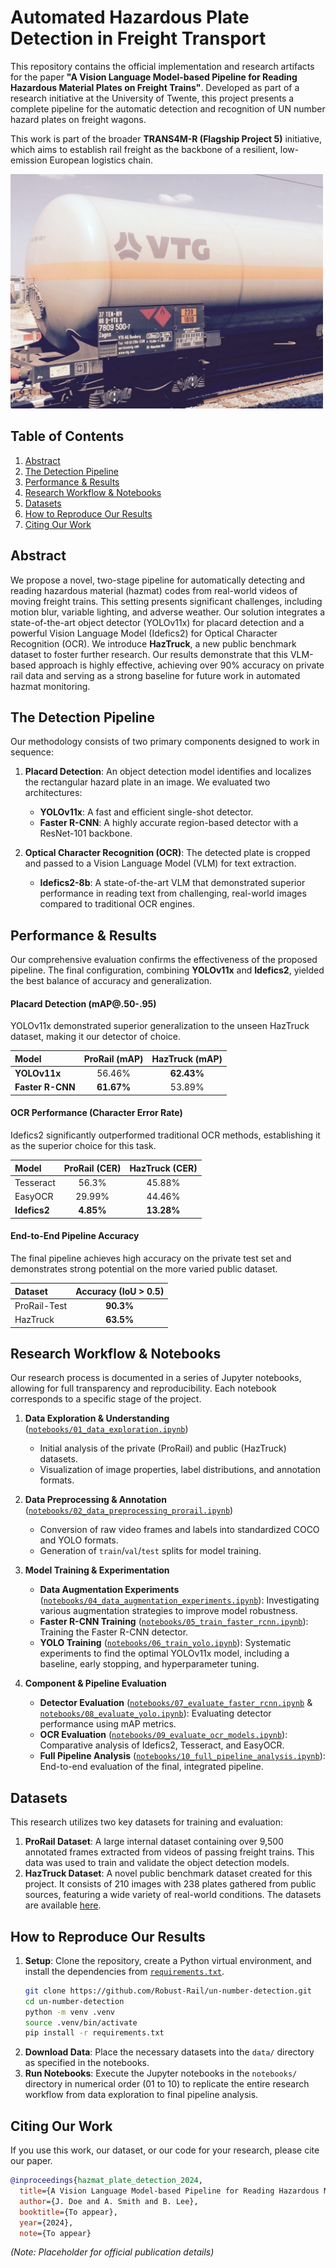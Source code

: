 # Automated Hazardous Plate Detection in Freight Transport

This repository contains the official implementation and research artifacts for the paper **"A Vision Language Model-based Pipeline for Reading Hazardous Material Plates on Freight Trains"**. Developed as part of a research initiative at the University of Twente, this project presents a complete pipeline for the automatic detection and recognition of UN number hazard plates on freight wagons.

This work is part of the broader **TRANS4M-R (Flagship Project 5)** initiative, which aims to establish rail freight as the backbone of a resilient, low-emission European logistics chain.

<img src="images/hazard_plate.jpg" alt="Hazard Plate" width="500"/>

## Table of Contents
1.  [Abstract](#abstract)
2.  [The Detection Pipeline](#the-detection-pipeline)
3.  [Performance & Results](#performance--results)
4.  [Research Workflow & Notebooks](#research-workflow--notebooks)
5.  [Datasets](#datasets)
6.  [How to Reproduce Our Results](#how-to-reproduce-our-results)
7.  [Citing Our Work](#citing-our-work)

## Abstract
We propose a novel, two-stage pipeline for automatically detecting and reading hazardous material (hazmat) codes from real-world videos of moving freight trains. This setting presents significant challenges, including motion blur, variable lighting, and adverse weather. Our solution integrates a state-of-the-art object detector (YOLOv11x) for placard detection and a powerful Vision Language Model (Idefics2) for Optical Character Recognition (OCR). We introduce **HazTruck**, a new public benchmark dataset to foster further research. Our results demonstrate that this VLM-based approach is highly effective, achieving over 90% accuracy on private rail data and serving as a strong baseline for future work in automated hazmat monitoring.

## The Detection Pipeline
Our methodology consists of two primary components designed to work in sequence:

1.  **Placard Detection**: An object detection model identifies and localizes the rectangular hazard plate in an image. We evaluated two architectures:
    *   **YOLOv11x**: A fast and efficient single-shot detector.
    *   **Faster R-CNN**: A highly accurate region-based detector with a ResNet-101 backbone.

2.  **Optical Character Recognition (OCR)**: The detected plate is cropped and passed to a Vision Language Model (VLM) for text extraction.
    *   **Idefics2-8b**: A state-of-the-art VLM that demonstrated superior performance in reading text from challenging, real-world images compared to traditional OCR engines.

## Performance & Results
Our comprehensive evaluation confirms the effectiveness of the proposed pipeline. The final configuration, combining **YOLOv11x** and **Idefics2**, yielded the best balance of accuracy and generalization.

#### Placard Detection (mAP@.50-.95)
YOLOv11x demonstrated superior generalization to the unseen HazTruck dataset, making it our detector of choice.

| Model | ProRail (mAP) | HazTruck (mAP) |
| :--- | :---: | :---: |
| **YOLOv11x** | 56.46% | **62.43%** |
| **Faster R-CNN** | **61.67%** | 53.89% |

#### OCR Performance (Character Error Rate)
Idefics2 significantly outperformed traditional OCR methods, establishing it as the superior choice for this task.

| Model | ProRail  (CER) | HazTruck (CER) |
| :--- | :---: | :---: |
| Tesseract | 56.3% | 45.88% |
| EasyOCR | 29.99% | 44.46% |
| **Idefics2** | **4.85%** | **13.28%** |

#### End-to-End Pipeline Accuracy
The final pipeline achieves high accuracy on the private test set and demonstrates strong potential on the more varied public dataset.

| Dataset | Accuracy (IoU > 0.5) |
| :--- | :---: |
| ProRail-Test | **90.3%** |
| HazTruck | **63.5%** |

## Research Workflow & Notebooks
Our research process is documented in a series of Jupyter notebooks, allowing for full transparency and reproducibility. Each notebook corresponds to a specific stage of the project.

1.  **Data Exploration & Understanding** ([`notebooks/01_data_exploration.ipynb`](notebooks/01_data_exploration.ipynb))
    *   Initial analysis of the private (ProRail) and public (HazTruck) datasets.
    *   Visualization of image properties, label distributions, and annotation formats.

2.  **Data Preprocessing & Annotation** ([`notebooks/02_data_preprocessing_prorail.ipynb`](notebooks/02_data_preprocessing_prorail.ipynb))
    *   Conversion of raw video frames and labels into standardized COCO and YOLO formats.
    *   Generation of `train`/`val`/`test` splits for model training.

3.  **Model Training & Experimentation**
    *   **Data Augmentation Experiments** ([`notebooks/04_data_augmentation_experiments.ipynb`](notebooks/04_data_augmentation_experiments.ipynb)): Investigating various augmentation strategies to improve model robustness.
    *   **Faster R-CNN Training** ([`notebooks/05_train_faster_rcnn.ipynb`](notebooks/05_train_faster_rcnn.ipynb)): Training the Faster R-CNN detector.
    *   **YOLO Training** ([`notebooks/06_train_yolo.ipynb`](notebooks/06_train_yolo.ipynb)): Systematic experiments to find the optimal YOLOv11x model, including a baseline, early stopping, and hyperparameter tuning.

4.  **Component & Pipeline Evaluation**
    *   **Detector Evaluation** ([`notebooks/07_evaluate_faster_rcnn.ipynb`](notebooks/07_evaluate_faster_rcnn.ipynb) & [`notebooks/08_evaluate_yolo.ipynb`](notebooks/08_evaluate_yolo.ipynb)): Evaluating detector performance using mAP metrics.
    *   **OCR Evaluation** ([`notebooks/09_evaluate_ocr_models.ipynb`](notebooks/09_evaluate_ocr_models.ipynb)): Comparative analysis of Idefics2, Tesseract, and EasyOCR.
    *   **Full Pipeline Analysis** ([`notebooks/10_full_pipeline_analysis.ipynb`](notebooks/10_full_pipeline_analysis.ipynb)): End-to-end evaluation of the final, integrated pipeline.

## Datasets
This research utilizes two key datasets for training and evaluation:

1.  **ProRail Dataset**: A large internal dataset containing over 9,500 annotated frames extracted from videos of passing freight trains. This data was used to train and validate the object detection models.
2.  **HazTruck Dataset**: A novel public benchmark dataset created for this project. It consists of 210 images with 238 plates gathered from public sources, featuring a wide variety of real-world conditions. The datasets are available [here](https://github.com/Robust-Rail/Datasets).

## How to Reproduce Our Results
1.  **Setup**: Clone the repository, create a Python virtual environment, and install the dependencies from [`requirements.txt`](requirements.txt).
    ```sh
    git clone https://github.com/Robust-Rail/un-number-detection.git
    cd un-number-detection
    python -m venv .venv
    source .venv/bin/activate
    pip install -r requirements.txt
    ```
2.  **Download Data**: Place the necessary datasets into the `data/` directory as specified in the notebooks.
3.  **Run Notebooks**: Execute the Jupyter notebooks in the `notebooks/` directory in numerical order (01 to 10) to replicate the entire research workflow from data exploration to final pipeline analysis.

## Citing Our Work
If you use this work, our dataset, or our code for your research, please cite our paper.

```bibtex
@inproceedings{hazmat_plate_detection_2024,
  title={A Vision Language Model-based Pipeline for Reading Hazardous Material Plates on Freight Trains},
  author={J. Doe and A. Smith and B. Lee},
  booktitle={To appear},
  year={2024},
  note={To appear}
```
*(Note: Placeholder for official publication details)*